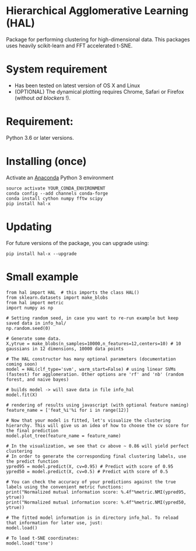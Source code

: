 # Hierarchical Agglomerative Learning (HAL)
Package for performing clustering for high-dimensional data. This packages uses heavily scikit-learn and FFT accelerated t-SNE.

# System requirement
* Has been tested on latest version of OS X and Linux
* (OPTIONAL) The dynamical plotting requires Chrome, Safari or Firefox (without *ad blockers* !).
# Requirement:
Python 3.6 or later versions.

# Installing (once)
Activate an [Anaconda](https://conda.io/docs/user-guide/tasks/manage-environments.html) Python 3 environment
```
source activate YOUR_CONDA_ENVIRONMENT
conda config --add channels conda-forge
conda install cython numpy fftw scipy
pip install hal-x
```
# Updating
For future versions of the package, you can upgrade using:
```
pip install hal-x --upgrade
```
# Small example
```
from hal import HAL  # this imports the class HAL() 
from sklearn.datasets import make_blobs
from hal import metric
import numpy as np

# Setting random seed, in case you want to re-run example but keep saved data in info_hal/ 
np.random.seed(0)

# Generate some data. 
X,ytrue = make_blobs(n_samples=10000,n_features=12,centers=10) # 10 gaussians in 12 dimensions, 10000 data points

# The HAL constructor has many optional parameters (documentation coming soon)
model = HAL(clf_type='svm', warm_start=False) # using linear SVMs (fastest) for agglomeration. Other options are 'rf' and 'nb' (random forest, and naive bayes)

# builds model -> will save data in file info_hal
model.fit(X)

# rendering of results using javascript (with optional feature naming)
feature_name = ['feat_%i'%i for i in range(12)]

# Now that your model is fitted, let's visualize the clustering hierarchy. This will give us an idea of how to choose the cv score for the final prediction
model.plot_tree(feature_name = feature_name)

# In the visualization, we see that cv above ~ 0.86 will yield perfect clustering
# In order to generate the corresponding final clustering labels, use the predict function
ypred95 = model.predict(X, cv=0.95) # Predict with score of 0.95
ypred50 = model.predict(X, cv=0.5) # Predict with score of 0.5

# You can check the accuracy of your predictions against the true labels using the convenient metric functions:
print("Normalized mutual information score: %.4f"%metric.NMI(ypred95, ytrue))
print("Normalized mutual information score: %.4f"%metric.NMI(ypred50, ytrue))

# The fitted model information is in directory info_hal. To reload that information for later use, just:
model.load()

# To load t-SNE coordinates:
model.load('tsne')
```

